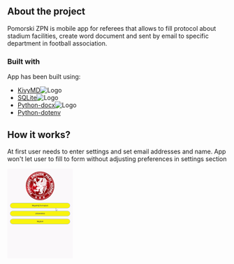 

## About the project

Pomorski ZPN is mobile app for referees that allows to fill protocol about stadium facilities, create word document and sent by email to specific department in football association.


### Built with

App has been built using:

* [KivyMD](https://kivymd.readthedocs.io/en/1.1.1/)<img src="https://kivymd.readthedocs.io/en/1.1.1/_static/logo-kivymd.png" alt="Logo" width="50" height="50">
* [SQLite](https://www.sqlite.org/index.html)<img src="https://www.sqlite.org/images/sqlite370_banner.gif" alt="Logo" width="100" height="50">
* [Python-docx](https://python-docx.readthedocs.io/en/latest/)<img src="https://miro.medium.com/v2/resize:fit:752/1*7oAmMEW4lvpuOARbVJTzrA.png" alt="Logo" width="100" height="50">
* [Python-dotenv](https://pypi.org/project/python-dotenv/)

## How it works?

At first user needs to enter settings and set email addresses and name. App won't let user to fill to form without adjusting preferences in settings section

![settings_not_set](images/empty.gif)

